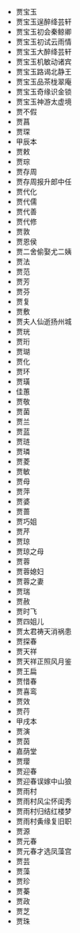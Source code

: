 - 贾宝玉
- 贾宝玉逞醉绛芸轩
- 贾宝玉初会秦鲸卿
- 贾宝玉初试云雨情
- 贾宝玉大醉绛芸轩
- 贾宝玉机敏动诸宾
- 贾宝玉路谒北静王
- 贾宝玉品茶栊翠庵
- 贾宝玉奇缘识金锁
- 贾宝玉神游太虚境
- 贾不假
- 贾菖
- 贾琛
- 甲辰本
- 贾敕
- 贾琮
- 贾存周
- 贾存周报升郎中任
- 贾代化
- 贾代儒
- 贾代善
- 贾代修
- 贾敦
- 贾恩侯
- 贾二舍偷娶尤二姨
- 贾法
- 贾范
- 贾芳
- 贾芬
- 贾复
- 贾敷
- 贾夫人仙逝扬州城
- 贾珖
- 贾珩
- 贾瑚
- 贾化
- 贾环
- 贾璜
- 佳蕙
- 贾敬
- 贾菌
- 贾兰
- 贾蓝
- 贾琏
- 贾璘
- 贾菱
- 贾敏
- 贾母
- 贾萍
- 贾婆
- 贾蔷
- 贾巧姐
- 贾芹
- 贾琼
- 贾琼之母
- 贾蓉
- 贾蓉媳妇
- 贾蓉之妻
- 贾瑞
- 贾赦
- 贾时飞
- 贾四姐儿
- 贾太君祷天消祸患
- 贾探春
- 贾天祥
- 贾天祥正照风月鉴
- 贾王扁
- 贾惜春
- 贾喜鸾
- 贾效
- 贾荇
- 甲戌本
- 贾演
- 贾茵
- 嘉荫堂
- 贾璎
- 贾迎春
- 贾迎春误嫁中山狼
- 贾雨村
- 贾雨村风尘怀闺秀
- 贾雨村归结红楼梦
- 贾雨村夤缘复旧职
- 贾源
- 贾元春
- 贾元春才选凤藻宫
- 贾芸
- 贾藻
- 贾珍
- 贾蓁
- 贾政
- 贾芝
- 贾珠
